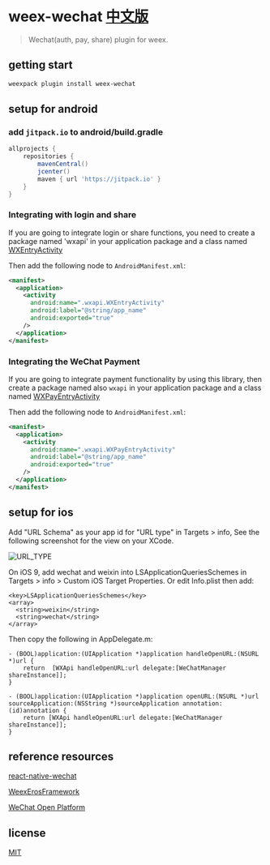 # weex-wechat [中文版](README-zh.md)

> Wechat(auth, pay, share) plugin for weex.

## getting start

```bash
weexpack plugin install weex-wechat
```
## setup for android

### add `jitpack.io` to android/build.gradle

```gradle
allprojects {
    repositories {
        mavenCentral()
        jcenter()
        maven { url 'https://jitpack.io' }
    }
}
```

### Integrating with login and share

If you are going to integrate login or share functions, you need to create a package named 'wxapi' in your application package and a class named [WXEntryActivity](android/WXEntryActivity.java)

Then add the following node to `AndroidManifest.xml`:

```xml
<manifest>
  <application>
    <activity
      android:name=".wxapi.WXEntryActivity"
      android:label="@string/app_name"
      android:exported="true"
    />
  </application>
</manifest>
```

### Integrating the WeChat Payment

If you are going to integrate payment functionality by using this library, then
create a package named also `wxapi` in your application package and a class named
[WXPayEntryActivity](android/WXPayEntryActivity.java)

Then add the following node to `AndroidManifest.xml`:

```xml
<manifest>
  <application>
    <activity
      android:name=".wxapi.WXPayEntryActivity"
      android:label="@string/app_name"
      android:exported="true"
    />
  </application>
</manifest>
```

## setup for ios

Add "URL Schema" as your app id for "URL type" in Targets > info, See the following screenshot for the view on your XCode.

![URL_TYPE](https://user-images.githubusercontent.com/330368/32264784-3cbe0b8a-beae-11e7-9c75-aab901b4cdab.jpg)

On iOS 9, add wechat and weixin into LSApplicationQueriesSchemes in Targets > info > Custom iOS Target Properties. Or edit Info.plist then add:

```plist
<key>LSApplicationQueriesSchemes</key>
<array>
  <string>weixin</string>
  <string>wechat</string>
</array>
```

Then copy the following in AppDelegate.m:

```objc
- (BOOL)application:(UIApplication *)application handleOpenURL:(NSURL *)url {
    return  [WXApi handleOpenURL:url delegate:[WeChatManager shareInstance]];
}

- (BOOL)application:(UIApplication *)application openURL:(NSURL *)url sourceApplication:(NSString *)sourceApplication annotation:(id)annotation {
    return [WXApi handleOpenURL:url delegate:[WeChatManager shareInstance]];
}
```

## reference resources

[react-native-wechat](https://github.com/yorkie/react-native-wechat)

[WeexErosFramework](https://github.com/aa453509345/WeexErosFramework)

[WeChat Open Platform](https://open.weixin.qq.com/cgi-bin/showdocument?action=dir_list&t=resource/res_list&verify=1&id=1417674108&token=&lang=zh_CN)

## license

[MIT](http://opensource.org/licenses/MIT)